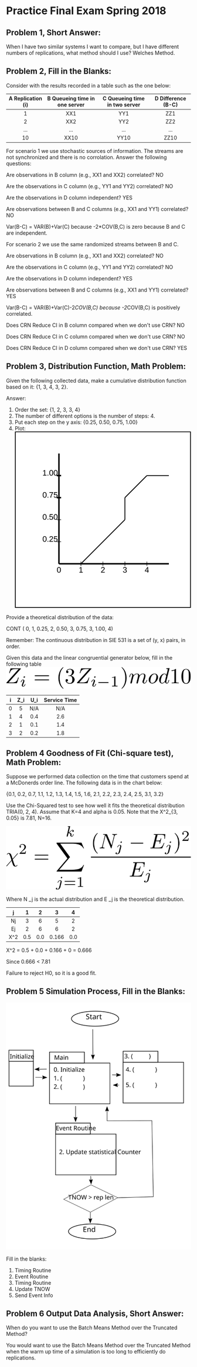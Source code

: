 # Practice Final Exam Spring 2018

## Problem 1, Short Answer:
When I have two similar systems I want to compare, but I have different numbers of replications, what method should I use? 
Welches Method.


## Problem 2, Fill in the Blanks:
Consider with the results recorded in a table such as the one below:


| A Replication (i)| B Queueing time in one server| C Queueing time in two server| D Difference (B-C) |
| :-----------: |:-------------:| :----:| :----: |
| 1      | XX1 | YY1 | ZZ1 |
| 2      | XX2     |   YY2 | ZZ2 |
| ... | ...      |   ... | ...|
| 10 | XX10 | YY10 | ZZ10|

For scenario 1 we use stochastic sources of information. The streams are not synchronized and there is no corrolation. Answer the following questions:

Are observations in B column (e.g., XX1 and XX2) correlated?
NO

Are the observations in C column (e.g., YY1 and YY2) correlated?
NO

Are the observations in D column independent?
YES

Are observations between B and C columns (e.g., XX1 and YY1) correlated? 
NO

Var(B-C) = 
VAR(B)+Var(C) because -2*COV(B,C) is zero because B and C are independent. 


For scenario 2 we use the same randomized streams between B and C. 


Are observations in B column (e.g., XX1 and XX2) correlated?
NO

Are the observations in C column (e.g., YY1 and YY2) correlated?
NO

Are the observations in D column independent?
YES

Are observations between B and C columns (e.g., XX1 and YY1) correlated? 
YES

Var(B-C) = 
VAR(B)+Var(C)-2*COV(B,C) because -2*COV(B,C) is positively correlated. 


Does CRN Reduce CI in B column compared when we don't use CRN?
NO

Does CRN Reduce CI in C column compared when we don't use CRN?
NO

Does CRN Reduce CI in D column compared when we don't use CRN?
YES


## Problem 3, Distribution Function, Math Problem:

Given the following collected data, make a cumulative distribution function based on it:
{1, 3, 4, 3, 2}.

Answer:
1. Order the set: {1, 2, 3, 3, 4}
2. The number of different options is the number of steps: 4. 
3. Put each step on the y axis: {0.25, 0.50, 0.75, 1.00}
4. Plot: ![Plot answer for Problem 3](distributionFunctionImage.svg)

Provide a theoretical distribution of the data:

CONT ( 0, 1, 0.25, 2, 0.50, 3, 0.75, 3, 1.00, 4) 

Remember: The continuous distribution in SIE 531 is a set of (y, x) pairs, in order. 

Given this data and the linear congruential generator below, fill in the following table
![Z_i=(3Z_{i-1})mod10](linear_congruential_generator.png)

| i | Z_i | U_i | Service Time |
|:-:|:---:| :-: | :-: |
| 0 |  5  | N/A | N/A |
| 1 |  4  | 0.4 | 2.6 |
| 2 |  1  | 0.1 | 1.4 |
| 3 |  2  | 0.2 | 1.8 |


## Problem 4 Goodness of Fit (Chi-square test), Math Problem:
Suppose we performed data collection on the time that customers spend at a 
McDonerds order line. The following data is in the chart below:

{0.1, 0.2, 0.7, 1.1, 1.2, 1.3, 1.4, 1.5, 1.6, 2.1, 2.2, 2.3, 2.4, 2.5, 3.1, 3.2} 

Use the Chi-Squared test to see how well it fits the theoretical distribution
TRIA(0, 2, 4). Assume that K=4 and alpha is 0.05. Note that the X^2_{3, 0.05} 
is 7.81, N=16. 

![\chi^2=\sum_{j=1}^k\frac{(N_j-E_j)^2}{E_j}](ChiSquaredTest.png)

Where N _j is the actual distribution and E _j is the theoretical distribution. 

| j | 1 | 2 | 3 | 4 | 
|:-:|:-:|:-:|:-:|:-:|
|Nj | 3 | 6 | 5 | 2 |
|Ej | 2 | 6 | 6 | 2 |
|X^2| 0.5 | 0.0 | 0.166 | 0.0 | 

X^2 = 0.5 + 0.0 + 0.166 + 0 = 0.666 

Since 
0.666 &lt; 7.81 

Failure to reject H0, so it is a good fit.


## Problem 5 Simulation Process, Fill in the Blanks:

![Basic simulation proces](final_prob5_question.svg)

Fill in the blanks:

1. Timing Routine
2. Event Routine
3. Timing Routine
4. Update TNOW
5. Send Event Info

## Problem 6 Output Data Analysis, Short Answer: 
When do you want to use the Batch Means Method over the Truncated Method?

You would want to use the Batch Means Method over the Truncated Method when the
warm up time of a simulation is too long to efficiently do replications. 


